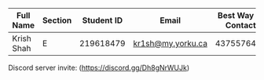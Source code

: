 | Full Name   | Section | Student ID | Email               | Best Way to Contact | Discord Username |
|-------------|---------|------------|---------------------|---------------------|------------------|
| Krish Shah  | E       | 219618479  | kr1sh@my.yorku.ca  | 4375576404          | colloix          |

Discord server invite: (https://discord.gg/Dh8gNrWUJk)

